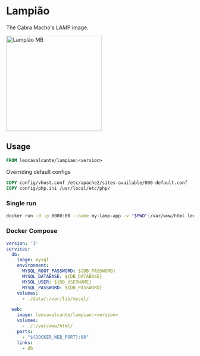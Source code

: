# Lampião

The Cabra Macho's LA*M*P image.

<a title="Benjamin Abrahão Botto [Public domain], via Wikimedia Commons" href="https://commons.wikimedia.org/wiki/File%3ALampi%C3%A3o_MB.jpg"><img width="256" alt="Lampião MB" src="https://upload.wikimedia.org/wikipedia/commons/thumb/5/5c/Lampi%C3%A3o_MB.jpg/256px-Lampi%C3%A3o_MB.jpg"/></a>

## Usage

```Dockerfile
FROM leocavalcante/lampiao:<version>
```

Overriding default configs

```Dockerfile
COPY config/vhost.conf /etc/apache2/sites-available/000-default.conf
COPY config/php.ini /usr/local/etc/php/
```

### Single run

```bash
docker run -d -p 8000:80 --name my-lamp-app -v "$PWD":/var/www/html leocavalcante/lampiao:<version>
```

### Docker Compose

```yaml
version: '3'
services:
  db:
    image: mysql
    environment:
      MYSQL_ROOT_PASSWORD: ${DB_PASSWORD}
      MYSQL_DATABASE: ${DB_DATABASE}
      MYSQL_USER: ${DB_USERNAME}
      MYSQL_PASSWORD: ${DB_PASSWORD}
    volumes:
      - ./data/:/var/lib/mysql/

  web:
    image: leocavalcante/lampiao:<version>
    volumes:
      - ./:/var/www/html/
    ports:
      - "${DOCKER_WEB_PORT}:80"
    links:
      - db

```
